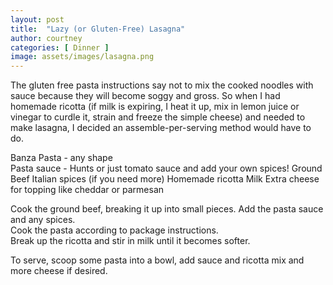 ```yaml
---
layout: post
title:  "Lazy (or Gluten-Free) Lasagna"
author: courtney
categories: [ Dinner ]
image: assets/images/lasagna.png
---
```

The gluten free pasta instructions say not to mix the cooked noodles with sauce because they will become soggy and gross. So when I had homemade ricotta (if milk is expiring, I heat it up, mix in lemon juice or vinegar to curdle it, strain and freeze the simple cheese) and needed to make lasagna, I decided an assemble-per-serving method would have to do.  

Banza Pasta - any shape  
Pasta sauce - Hunts or just tomato sauce and add your own spices!
Ground Beef
Italian spices (if you need more)
Homemade ricotta 
Milk
Extra cheese for topping like cheddar or parmesan

Cook the ground beef, breaking it up into small pieces. Add the pasta sauce and any spices.  
Cook the pasta according to package instructions.  
Break up the ricotta and stir in milk until it becomes softer.  

To serve, scoop some pasta into a bowl, add sauce and ricotta mix and more cheese if desired.